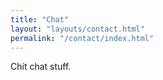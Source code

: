 ```yaml
---
title: "Chat"
layout: "layouts/contact.html"
permalink: "/contact/index.html"
---
```


Chit chat stuff.
